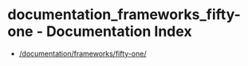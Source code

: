 # documentation_frameworks_fifty-one - Documentation Index

- [/documentation/frameworks/fifty-one/](./_documentation_frameworks_fifty-one_.md)
